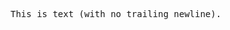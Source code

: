 <!-- >>>>>> BEGIN GENERATED FILE (include): SOURCE test/include/templates/text_no_newline_pre.md -->
<!-- >>>>>> BEGIN INCLUDED FILE (pre): SOURCE test/include/includes/text_no_newline.txt -->
<pre>
This is text (with no trailing newline).</pre>
<!-- <<<<<< END INCLUDED FILE (pre): SOURCE test/include/includes/text_no_newline.txt -->
<!-- <<<<<< END GENERATED FILE (include): SOURCE test/include/templates/text_no_newline_pre.md -->
